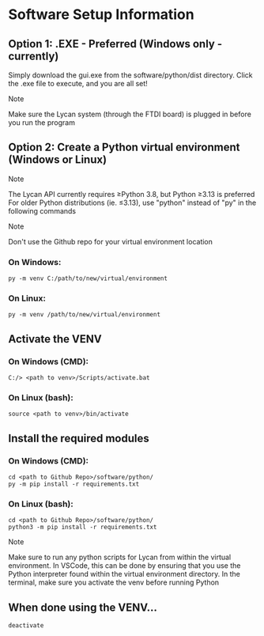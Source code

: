 # Software Setup Information
## Option 1: .EXE - Preferred (Windows only - currently)
Simply download the gui.exe from the software/python/dist directory.
Click the .exe file to execute, and you are all set!
> [!Note]
> Make sure the Lycan system (through the FTDI board) is plugged in before you run the program

## Option 2: Create a Python virtual environment (Windows or Linux)

> [!NOTE]
> The Lycan API currently requires &ge;Python 3.8, but Python &ge;3.13 is preferred
> For older Python distributions (ie. &le;3.13), use "python" instead of "py" in the following commands

> [!NOTE]  
> Don't use the Github repo for your virtual environment location

### On Windows:
```
py -m venv C:/path/to/new/virtual/environment
```

### On Linux:
```
py -m venv /path/to/new/virtual/environment
```

## Activate the VENV
### On Windows (CMD):
```
C:/> <path to venv>/Scripts/activate.bat
```

### On Linux (bash):
```
source <path to venv>/bin/activate
```

## Install the required modules
### On Windows (CMD):
```
cd <path to Github Repo>/software/python/
py -m pip install -r requirements.txt
```

### On Linux (bash):
```
cd <path to Github Repo>/software/python/
python3 -m pip install -r requirements.txt
```

> [!NOTE]
> Make sure to run any python scripts for Lycan from within the virtual environment.
> In VSCode, this can be done by ensuring that you use the Python interpreter found within the virtual environment directory.
> In the terminal, make sure you activate the venv before running Python

## When done using the VENV...
```
deactivate
```
